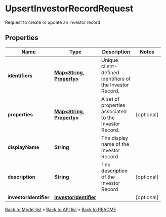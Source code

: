 

# UpsertInvestorRecordRequest

Request to create or update an investor record

## Properties

| Name | Type | Description | Notes |
|------------ | ------------- | ------------- | -------------|
|**identifiers** | [**Map&lt;String, Property&gt;**](Property.md) | Unique client-defined identifiers of the Investor Record. |  |
|**properties** | [**Map&lt;String, Property&gt;**](Property.md) | A set of properties associated to the Investor Record. |  [optional] |
|**displayName** | **String** | The display name of the Investor Record |  |
|**description** | **String** | The description of the Investor Record |  [optional] |
|**investorIdentifier** | [**InvestorIdentifier**](InvestorIdentifier.md) |  |  [optional] |



[Back to Model list](../README.md#documentation-for-models) &#8226; [Back to API list](../README.md#documentation-for-api-endpoints) &#8226; [Back to README](../README.md)


